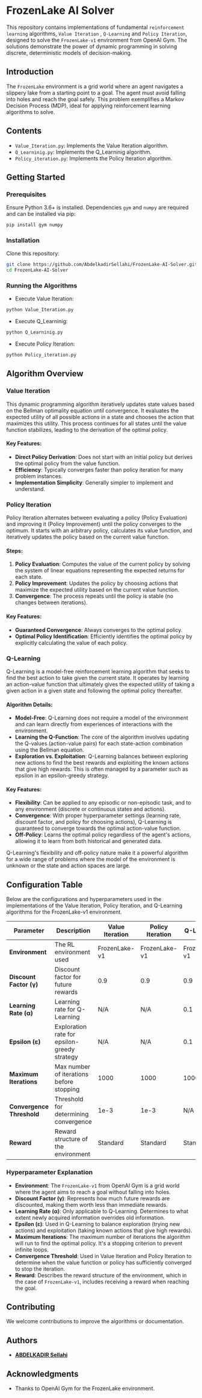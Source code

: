 # FrozenLake AI Solver

This repository contains implementations of fundamental `reinforcement learning` algorithms, `Value Iteration` , `Q-Learning` and `Policy Iteration`, designed to solve the `FrozenLake-v1` environment from OpenAI Gym. The solutions demonstrate the power of dynamic programming in solving discrete, deterministic models of decision-making.

## Introduction

The `FrozenLake` environment is a grid world where an agent navigates a slippery lake from a starting point to a goal. The agent must avoid falling into holes and reach the goal safely. This problem exemplifies a Markov Decision Process (MDP), ideal for applying reinforcement learning algorithms to solve.

## Contents

- `Value_Iteration.py`: Implements the Value Iteration algorithm.
- `Q_Learninig.py`: Implements the Q_Learninig algorithm.
- `Policy_iteration.py`: Implements the Policy Iteration algorithm.

## Getting Started

### Prerequisites

Ensure Python 3.6+ is installed. Dependencies `gym` and `numpy` are required and can be installed via pip:

```sh
pip install gym numpy
```

### Installation

Clone this repository:

```sh
git clone https://github.com/AbdelkadirSellahi/FrozenLake-AI-Solver.git
cd FrozenLake-AI-Solver
```

### Running the Algorithms

- Execute Value Iteration:

```sh
python Value_Iteration.py
```
- Execute Q_Learninig:

```sh
python Q_Learninig.py
```

- Execute Policy Iteration:

```sh
python Policy_iteration.py
```


## Algorithm Overview

### Value Iteration

This dynamic programming algorithm iteratively updates state values based on the Bellman optimality equation until convergence. It evaluates the expected utility of all possible actions in a state and chooses the action that maximizes this utility. This process continues for all states until the value function stabilizes, leading to the derivation of the optimal policy.

#### Key Features:
- **Direct Policy Derivation**: Does not start with an initial policy but derives the optimal policy from the value function.
- **Efficiency**: Typically converges faster than policy iteration for many problem instances.
- **Implementation Simplicity**: Generally simpler to implement and understand.

### Policy Iteration

Policy Iteration alternates between evaluating a policy (Policy Evaluation) and improving it (Policy Improvement) until the policy converges to the optimum. It starts with an arbitrary policy, calculates its value function, and iteratively updates the policy based on the current value function.

#### Steps:
1. **Policy Evaluation**: Computes the value of the current policy by solving the system of linear equations representing the expected returns for each state.
2. **Policy Improvement**: Updates the policy by choosing actions that maximize the expected utility based on the current value function.
3. **Convergence**: The process repeats until the policy is stable (no changes between iterations).

#### Key Features:
- **Guaranteed Convergence**: Always converges to the optimal policy.
- **Optimal Policy Identification**: Efficiently identifies the optimal policy by explicitly calculating the value of each policy.

### Q-Learning

Q-Learning is a model-free reinforcement learning algorithm that seeks to find the best action to take given the current state. It operates by learning an action-value function that ultimately gives the expected utility of taking a given action in a given state and following the optimal policy thereafter.

#### Algorithm Details:
- **Model-Free**: Q-Learning does not require a model of the environment and can learn directly from experiences of interactions with the environment.
- **Learning the Q-Function**: The core of the algorithm involves updating the Q-values (action-value pairs) for each state-action combination using the Bellman equation.
- **Exploration vs. Exploitation**: Q-Learning balances between exploring new actions to find the best rewards and exploiting the known actions that give high rewards. This is often managed by a parameter such as epsilon in an epsilon-greedy strategy.

#### Key Features:
- **Flexibility**: Can be applied to any episodic or non-episodic task, and to any environment (discrete or continuous states and actions).
- **Convergence**: With proper hyperparameter settings (learning rate, discount factor, and policy for choosing actions), Q-Learning is guaranteed to converge towards the optimal action-value function.
- **Off-Policy**: Learns the optimal policy regardless of the agent's actions, allowing it to learn from both historical and generated data.

Q-Learning's flexibility and off-policy nature make it a powerful algorithm for a wide range of problems where the model of the environment is unknown or the state and action spaces are large.

## Configuration Table

Below are the configurations and hyperparameters used in the implementations of the Value Iteration, Policy Iteration, and Q-Learning algorithms for the FrozenLake-v1 environment.

| Parameter               | Description                                      | Value Iteration | Policy Iteration | Q-Learning |
|-------------------------|--------------------------------------------------|-----------------|------------------|------------|
| **Environment**         | The RL environment used                          | FrozenLake-v1   | FrozenLake-v1    | FrozenLake-v1 |
| **Discount Factor (γ)** | Discount factor for future rewards               | 0.9             | 0.9              | 0.9        |
| **Learning Rate (α)**   | Learning rate for Q-Learning                     | N/A             | N/A              | 0.1        |
| **Epsilon (ε)**         | Exploration rate for epsilon-greedy strategy     | N/A             | N/A              | 0.1        |
| **Maximum Iterations**  | Max number of iterations before stopping         | 1000            | 1000             | 1000      |
| **Convergence Threshold** | Threshold for determining convergence         | 1e-3            | 1e-3             | N/A        |
| **Reward**              | Reward structure of the environment              | Standard        | Standard         | Standard   |


### Hyperparameter Explanation

- **Environment**: The `FrozenLake-v1` from OpenAI Gym is a grid world where the agent aims to reach a goal without falling into holes.
- **Discount Factor (γ)**: Represents how much future rewards are discounted, making them worth less than immediate rewards.
- **Learning Rate (α)**: Only applicable to Q-Learning. Determines to what extent newly acquired information overrides old information.
- **Epsilon (ε)**: Used in Q-Learning to balance exploration (trying new actions) and exploitation (taking known actions that give high rewards).
- **Maximum Iterations**: The maximum number of iterations the algorithm will run to find the optimal policy. It's a stopping criterion to prevent infinite loops.
- **Convergence Threshold**: Used in Value Iteration and Policy Iteration to determine when the value function or policy has sufficiently converged to stop the iteration.
- **Reward**: Describes the reward structure of the environment, which in the case of `FrozenLake-v1`, includes receiving a reward when reaching the goal.

## Contributing

We welcome contributions to improve the algorithms or documentation.

## Authors

- [**ABDELKADIR Sellahi**](https://github.com/AbdelkadirSellahi)

## Acknowledgments

- Thanks to OpenAI Gym for the FrozenLake environment.
